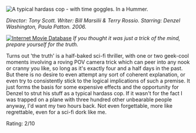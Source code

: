 <!--
.. title: Deja Vu
.. slug: deja-vu
.. date: 2007-03-13 14:56:58-05:00
.. tags: movies
.. link: 
.. description: 
.. type: text
-->


![A typical hardass cop - with time goggles. In a
Hummer.](/files/2007/03/deja-vu.jpg)

*Director: Tony Scott.
Writer: Bill Marsilii & Terry Rossio.
Starring: Denzel Washington, Paula Patton.
2006.*

[![Internet Movie
Database](/files/2007/03/imdb.png)](http://www.imdb.com/title/tt0453467/)
*If you thought it was just a trick of the mind, prepare yourself for
the truth.*

Turns out 'the truth' is a half-baked sci-fi thriller, with one or two
geek-cool moments involving a roving POV camera trick which can peer
into any nook or cranny you like, so long as it's exactly four and a
half days in the past. But there is no desire to even attempt any sort
of coherent explanation, or even try to consistently stick to the
logical implications of such a premise. It just forms the basis for some
expensive effects and the opportunity for Denzel to strut his stuff as a
typical hardass cop. If it wasn't for the fact I was trapped on a plane
with three hundred other unbearable people anyway, I'd want my two hours
back. Not even forgettable, more like regrettable, even for a sci-fi
dork like me.

Rating: 2/10